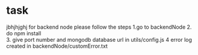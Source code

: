 # task

jbhjhjghj
for backend node please follow the steps
1.go to backendNode 2. do npm install  
3. give port number and mongodb database url in utils/config.js
4 error log created in backendNode/customError.txt
